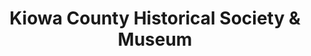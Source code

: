 ---
layout: repo
title: "Kiowa County Historical Society & Museum"
id: 24862
permalink: repos/24862/
---